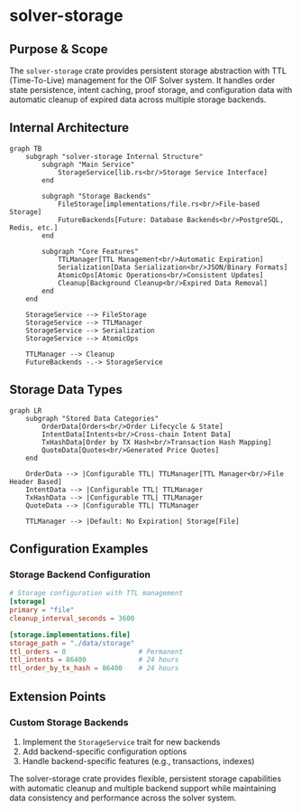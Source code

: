 # solver-storage

## Purpose & Scope

The `solver-storage` crate provides persistent storage abstraction with TTL (Time-To-Live) management for the OIF Solver system. It handles order state persistence, intent caching, proof storage, and configuration data with automatic cleanup of expired data across multiple storage backends.

## Internal Architecture

```mermaid
graph TB
    subgraph "solver-storage Internal Structure"
        subgraph "Main Service"
            StorageService[lib.rs<br/>Storage Service Interface]
        end

        subgraph "Storage Backends"
            FileStorage[implementations/file.rs<br/>File-based Storage]
            FutureBackends[Future: Database Backends<br/>PostgreSQL, Redis, etc.]
        end

        subgraph "Core Features"
            TTLManager[TTL Management<br/>Automatic Expiration]
            Serialization[Data Serialization<br/>JSON/Binary Formats]
            AtomicOps[Atomic Operations<br/>Consistent Updates]
            Cleanup[Background Cleanup<br/>Expired Data Removal]
        end
    end

    StorageService --> FileStorage
    StorageService --> TTLManager
    StorageService --> Serialization
    StorageService --> AtomicOps

    TTLManager --> Cleanup
    FutureBackends -.-> StorageService
```

## Storage Data Types

```mermaid
graph LR
    subgraph "Stored Data Categories"
        OrderData[Orders<br/>Order Lifecycle & State]
        IntentData[Intents<br/>Cross-chain Intent Data]
        TxHashData[Order by TX Hash<br/>Transaction Hash Mapping]
        QuoteData[Quotes<br/>Generated Price Quotes]
    end

    OrderData --> |Configurable TTL| TTLManager[TTL Manager<br/>File Header Based]
    IntentData --> |Configurable TTL| TTLManager
    TxHashData --> |Configurable TTL| TTLManager
    QuoteData --> |Configurable TTL| TTLManager

    TTLManager --> |Default: No Expiration| Storage[File]
```

## Configuration Examples

### Storage Backend Configuration

```toml
# Storage configuration with TTL management
[storage]
primary = "file"
cleanup_interval_seconds = 3600

[storage.implementations.file]
storage_path = "./data/storage"
ttl_orders = 0                  # Permanent
ttl_intents = 86400             # 24 hours
ttl_order_by_tx_hash = 86400    # 24 hours
```

## Extension Points

### Custom Storage Backends

1. Implement the `StorageService` trait for new backends
2. Add backend-specific configuration options
3. Handle backend-specific features (e.g., transactions, indexes)

The solver-storage crate provides flexible, persistent storage capabilities with automatic cleanup and multiple backend support while maintaining data consistency and performance across the solver system.
